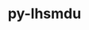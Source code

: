 ---
title: "py-lhsmdu"
layout: cache
categories: [package, develop]
meta: {"versions": ["1.1"], "compilers": ["gcc@=11.1.0", "gcc@=11.4.0", "gcc@=9.4.0", "oneapi@=2023.2.0", "oneapi@=2023.2.1"], "oss": ["ubuntu20.04"], "platforms": ["linux"], "targets": ["aarch64", "neoverse_v1", "ppc64le", "x86_64_v3"], "stacks": ["e4s", "e4s-arm", "e4s-neoverse_v1", "e4s-oneapi", "e4s-power", "root"], "num_specs": 85, "num_specs_by_stack": {"e4s-arm": 6, "root": 85, "e4s-neoverse_v1": 15, "e4s-power": 20, "e4s": 20, "e4s-oneapi": 24}}
spec_details: [{"hash": "mup62wxgiynta6fkjmndetdphiadnmld", "compiler": "gcc@=11.4.0", "versions": ["1.1"], "os": "ubuntu20.04", "platform": "linux", "target": "aarch64", "variants": ["build_system=python_pip"], "stacks": ["e4s-arm", "root"], "size": "-", "tarball": "https://binaries.spack.io/develop/build_cache/linux-ubuntu20.04-aarch64/gcc-11.4.0/py-lhsmdu-1.1/linux-ubuntu20.04-aarch64-gcc-11.4.0-py-lhsmdu-1.1-mup62wxgiynta6fkjmndetdphiadnmld.spack"}, {"hash": "hyb3gyjqzwkghmctrrlxlfbq7wroyg2w", "compiler": "gcc@=11.4.0", "versions": ["1.1"], "os": "ubuntu20.04", "platform": "linux", "target": "aarch64", "variants": ["build_system=python_pip"], "stacks": ["e4s-arm", "root"], "size": "-", "tarball": "https://binaries.spack.io/develop/build_cache/linux-ubuntu20.04-aarch64/gcc-11.4.0/py-lhsmdu-1.1/linux-ubuntu20.04-aarch64-gcc-11.4.0-py-lhsmdu-1.1-hyb3gyjqzwkghmctrrlxlfbq7wroyg2w.spack"}, {"hash": "6epu33skoowe7l4yoy5ie33yoazo3ge2", "compiler": "gcc@=11.4.0", "versions": ["1.1"], "os": "ubuntu20.04", "platform": "linux", "target": "aarch64", "variants": ["build_system=python_pip"], "stacks": ["e4s-arm", "root"], "size": "-", "tarball": "https://binaries.spack.io/develop/build_cache/linux-ubuntu20.04-aarch64/gcc-11.4.0/py-lhsmdu-1.1/linux-ubuntu20.04-aarch64-gcc-11.4.0-py-lhsmdu-1.1-6epu33skoowe7l4yoy5ie33yoazo3ge2.spack"}, {"hash": "zjhsav7jdhgagbmeof3emdvnumchhmxw", "compiler": "gcc@=11.4.0", "versions": ["1.1"], "os": "ubuntu20.04", "platform": "linux", "target": "aarch64", "variants": ["build_system=python_pip"], "stacks": ["e4s-arm", "root"], "size": "-", "tarball": "https://binaries.spack.io/develop/build_cache/linux-ubuntu20.04-aarch64/gcc-11.4.0/py-lhsmdu-1.1/linux-ubuntu20.04-aarch64-gcc-11.4.0-py-lhsmdu-1.1-zjhsav7jdhgagbmeof3emdvnumchhmxw.spack"}, {"hash": "rrftza7j324xijjp2aossnpm46ectsoq", "compiler": "gcc@=11.4.0", "versions": ["1.1"], "os": "ubuntu20.04", "platform": "linux", "target": "aarch64", "variants": ["build_system=python_pip"], "stacks": ["e4s-arm", "root"], "size": "-", "tarball": "https://binaries.spack.io/develop/build_cache/linux-ubuntu20.04-aarch64/gcc-11.4.0/py-lhsmdu-1.1/linux-ubuntu20.04-aarch64-gcc-11.4.0-py-lhsmdu-1.1-rrftza7j324xijjp2aossnpm46ectsoq.spack"}, {"hash": "z75gkuozz3xrglxblrozvznyrqbmeye3", "compiler": "gcc@=11.4.0", "versions": ["1.1"], "os": "ubuntu20.04", "platform": "linux", "target": "aarch64", "variants": ["build_system=python_pip"], "stacks": ["e4s-arm", "root"], "size": "-", "tarball": "https://binaries.spack.io/develop/build_cache/linux-ubuntu20.04-aarch64/gcc-11.4.0/py-lhsmdu-1.1/linux-ubuntu20.04-aarch64-gcc-11.4.0-py-lhsmdu-1.1-z75gkuozz3xrglxblrozvznyrqbmeye3.spack"}, {"hash": "nzg53qpe33rim2zwswr237u46zct5e5r", "compiler": "gcc@=11.4.0", "versions": ["1.1"], "os": "ubuntu20.04", "platform": "linux", "target": "neoverse_v1", "variants": ["build_system=python_pip"], "stacks": ["e4s-neoverse_v1", "root"], "size": "-", "tarball": "https://binaries.spack.io/develop/build_cache/linux-ubuntu20.04-neoverse_v1/gcc-11.4.0/py-lhsmdu-1.1/linux-ubuntu20.04-neoverse_v1-gcc-11.4.0-py-lhsmdu-1.1-nzg53qpe33rim2zwswr237u46zct5e5r.spack"}, {"hash": "ajkmrdxfwdwdg7qys5mvnrtvm675luor", "compiler": "gcc@=11.4.0", "versions": ["1.1"], "os": "ubuntu20.04", "platform": "linux", "target": "neoverse_v1", "variants": ["build_system=python_pip"], "stacks": ["e4s-neoverse_v1", "root"], "size": "-", "tarball": "https://binaries.spack.io/develop/build_cache/linux-ubuntu20.04-neoverse_v1/gcc-11.4.0/py-lhsmdu-1.1/linux-ubuntu20.04-neoverse_v1-gcc-11.4.0-py-lhsmdu-1.1-ajkmrdxfwdwdg7qys5mvnrtvm675luor.spack"}, {"hash": "nmiw3p2cgghwqlzzyaq5nfvwuq32dtsx", "compiler": "gcc@=11.4.0", "versions": ["1.1"], "os": "ubuntu20.04", "platform": "linux", "target": "neoverse_v1", "variants": ["build_system=python_pip"], "stacks": ["e4s-neoverse_v1", "root"], "size": "-", "tarball": "https://binaries.spack.io/develop/build_cache/linux-ubuntu20.04-neoverse_v1/gcc-11.4.0/py-lhsmdu-1.1/linux-ubuntu20.04-neoverse_v1-gcc-11.4.0-py-lhsmdu-1.1-nmiw3p2cgghwqlzzyaq5nfvwuq32dtsx.spack"}, {"hash": "ujxd2ynasbugi7r5glyxtx46p3ie3kzl", "compiler": "gcc@=11.4.0", "versions": ["1.1"], "os": "ubuntu20.04", "platform": "linux", "target": "neoverse_v1", "variants": ["build_system=python_pip"], "stacks": ["e4s-neoverse_v1", "root"], "size": "-", "tarball": "https://binaries.spack.io/develop/build_cache/linux-ubuntu20.04-neoverse_v1/gcc-11.4.0/py-lhsmdu-1.1/linux-ubuntu20.04-neoverse_v1-gcc-11.4.0-py-lhsmdu-1.1-ujxd2ynasbugi7r5glyxtx46p3ie3kzl.spack"}, {"hash": "5dz4flh2w3w5hhabds5b6y4ujzeio4v2", "compiler": "gcc@=11.4.0", "versions": ["1.1"], "os": "ubuntu20.04", "platform": "linux", "target": "neoverse_v1", "variants": ["build_system=python_pip"], "stacks": ["e4s-neoverse_v1", "root"], "size": "-", "tarball": "https://binaries.spack.io/develop/build_cache/linux-ubuntu20.04-neoverse_v1/gcc-11.4.0/py-lhsmdu-1.1/linux-ubuntu20.04-neoverse_v1-gcc-11.4.0-py-lhsmdu-1.1-5dz4flh2w3w5hhabds5b6y4ujzeio4v2.spack"}, {"hash": "cv55uradr4hddfxeor6gkqijegmssszi", "compiler": "gcc@=11.4.0", "versions": ["1.1"], "os": "ubuntu20.04", "platform": "linux", "target": "neoverse_v1", "variants": ["build_system=python_pip"], "stacks": ["e4s-neoverse_v1", "root"], "size": "-", "tarball": "https://binaries.spack.io/develop/build_cache/linux-ubuntu20.04-neoverse_v1/gcc-11.4.0/py-lhsmdu-1.1/linux-ubuntu20.04-neoverse_v1-gcc-11.4.0-py-lhsmdu-1.1-cv55uradr4hddfxeor6gkqijegmssszi.spack"}, {"hash": "q3gz7cgsp5yyysocn3tbn2fyecqbmp44", "compiler": "gcc@=11.4.0", "versions": ["1.1"], "os": "ubuntu20.04", "platform": "linux", "target": "neoverse_v1", "variants": ["build_system=python_pip"], "stacks": ["e4s-neoverse_v1", "root"], "size": "-", "tarball": "https://binaries.spack.io/develop/build_cache/linux-ubuntu20.04-neoverse_v1/gcc-11.4.0/py-lhsmdu-1.1/linux-ubuntu20.04-neoverse_v1-gcc-11.4.0-py-lhsmdu-1.1-q3gz7cgsp5yyysocn3tbn2fyecqbmp44.spack"}, {"hash": "ilikvvfmymfqmnekptjdil7a3giv6gzu", "compiler": "gcc@=11.4.0", "versions": ["1.1"], "os": "ubuntu20.04", "platform": "linux", "target": "neoverse_v1", "variants": ["build_system=python_pip"], "stacks": ["e4s-neoverse_v1", "root"], "size": "-", "tarball": "https://binaries.spack.io/develop/build_cache/linux-ubuntu20.04-neoverse_v1/gcc-11.4.0/py-lhsmdu-1.1/linux-ubuntu20.04-neoverse_v1-gcc-11.4.0-py-lhsmdu-1.1-ilikvvfmymfqmnekptjdil7a3giv6gzu.spack"}, {"hash": "n7caucrp6bdowce66qilie55zcohs2zz", "compiler": "gcc@=11.4.0", "versions": ["1.1"], "os": "ubuntu20.04", "platform": "linux", "target": "neoverse_v1", "variants": ["build_system=python_pip"], "stacks": ["e4s-neoverse_v1", "root"], "size": "-", "tarball": "https://binaries.spack.io/develop/build_cache/linux-ubuntu20.04-neoverse_v1/gcc-11.4.0/py-lhsmdu-1.1/linux-ubuntu20.04-neoverse_v1-gcc-11.4.0-py-lhsmdu-1.1-n7caucrp6bdowce66qilie55zcohs2zz.spack"}, {"hash": "623k7gypra3xscolle2duhdkphre3eom", "compiler": "gcc@=11.4.0", "versions": ["1.1"], "os": "ubuntu20.04", "platform": "linux", "target": "neoverse_v1", "variants": ["build_system=python_pip"], "stacks": ["e4s-neoverse_v1", "root"], "size": "-", "tarball": "https://binaries.spack.io/develop/build_cache/linux-ubuntu20.04-neoverse_v1/gcc-11.4.0/py-lhsmdu-1.1/linux-ubuntu20.04-neoverse_v1-gcc-11.4.0-py-lhsmdu-1.1-623k7gypra3xscolle2duhdkphre3eom.spack"}, {"hash": "gfamqrmy4irvdb2qvtclghujse3ncvq5", "compiler": "gcc@=11.4.0", "versions": ["1.1"], "os": "ubuntu20.04", "platform": "linux", "target": "neoverse_v1", "variants": ["build_system=python_pip"], "stacks": ["e4s-neoverse_v1", "root"], "size": "-", "tarball": "https://binaries.spack.io/develop/build_cache/linux-ubuntu20.04-neoverse_v1/gcc-11.4.0/py-lhsmdu-1.1/linux-ubuntu20.04-neoverse_v1-gcc-11.4.0-py-lhsmdu-1.1-gfamqrmy4irvdb2qvtclghujse3ncvq5.spack"}, {"hash": "ajc6qbeihsyve4gvuprhaxg3tvt3waoj", "compiler": "gcc@=11.4.0", "versions": ["1.1"], "os": "ubuntu20.04", "platform": "linux", "target": "neoverse_v1", "variants": ["build_system=python_pip"], "stacks": ["e4s-neoverse_v1", "root"], "size": "-", "tarball": "https://binaries.spack.io/develop/build_cache/linux-ubuntu20.04-neoverse_v1/gcc-11.4.0/py-lhsmdu-1.1/linux-ubuntu20.04-neoverse_v1-gcc-11.4.0-py-lhsmdu-1.1-ajc6qbeihsyve4gvuprhaxg3tvt3waoj.spack"}, {"hash": "xcm7uuqyovl2x3gl6qqzvr3mhsveiegt", "compiler": "gcc@=11.4.0", "versions": ["1.1"], "os": "ubuntu20.04", "platform": "linux", "target": "neoverse_v1", "variants": ["build_system=python_pip"], "stacks": ["e4s-neoverse_v1", "root"], "size": "-", "tarball": "https://binaries.spack.io/develop/build_cache/linux-ubuntu20.04-neoverse_v1/gcc-11.4.0/py-lhsmdu-1.1/linux-ubuntu20.04-neoverse_v1-gcc-11.4.0-py-lhsmdu-1.1-xcm7uuqyovl2x3gl6qqzvr3mhsveiegt.spack"}, {"hash": "o6s2tx3xq33hdlpvzdxwyoafmoe6uugs", "compiler": "gcc@=11.4.0", "versions": ["1.1"], "os": "ubuntu20.04", "platform": "linux", "target": "neoverse_v1", "variants": ["build_system=python_pip"], "stacks": ["e4s-neoverse_v1", "root"], "size": "-", "tarball": "https://binaries.spack.io/develop/build_cache/linux-ubuntu20.04-neoverse_v1/gcc-11.4.0/py-lhsmdu-1.1/linux-ubuntu20.04-neoverse_v1-gcc-11.4.0-py-lhsmdu-1.1-o6s2tx3xq33hdlpvzdxwyoafmoe6uugs.spack"}, {"hash": "ywi6qb7iy4yjaczmlnlewiabdn3tccbu", "compiler": "gcc@=11.4.0", "versions": ["1.1"], "os": "ubuntu20.04", "platform": "linux", "target": "neoverse_v1", "variants": ["build_system=python_pip"], "stacks": ["e4s-neoverse_v1", "root"], "size": "-", "tarball": "https://binaries.spack.io/develop/build_cache/linux-ubuntu20.04-neoverse_v1/gcc-11.4.0/py-lhsmdu-1.1/linux-ubuntu20.04-neoverse_v1-gcc-11.4.0-py-lhsmdu-1.1-ywi6qb7iy4yjaczmlnlewiabdn3tccbu.spack"}, {"hash": "itjalm4x7s277dfncewic3n4uq5vkrnn", "compiler": "gcc@=11.1.0", "versions": ["1.1"], "os": "ubuntu20.04", "platform": "linux", "target": "ppc64le", "variants": ["build_system=python_pip"], "stacks": ["e4s-power", "root"], "size": "-", "tarball": "https://binaries.spack.io/develop/build_cache/linux-ubuntu20.04-ppc64le/gcc-11.1.0/py-lhsmdu-1.1/linux-ubuntu20.04-ppc64le-gcc-11.1.0-py-lhsmdu-1.1-itjalm4x7s277dfncewic3n4uq5vkrnn.spack"}, {"hash": "23ggiiwolmkzpqb7qfij2k7crzkk7k73", "compiler": "gcc@=9.4.0", "versions": ["1.1"], "os": "ubuntu20.04", "platform": "linux", "target": "ppc64le", "variants": ["build_system=python_pip"], "stacks": ["e4s-power", "root"], "size": "-", "tarball": "https://binaries.spack.io/develop/build_cache/linux-ubuntu20.04-ppc64le/gcc-9.4.0/py-lhsmdu-1.1/linux-ubuntu20.04-ppc64le-gcc-9.4.0-py-lhsmdu-1.1-23ggiiwolmkzpqb7qfij2k7crzkk7k73.spack"}, {"hash": "cb4k6vhxik2354veav7nfjxcgcuk7pti", "compiler": "gcc@=9.4.0", "versions": ["1.1"], "os": "ubuntu20.04", "platform": "linux", "target": "ppc64le", "variants": ["build_system=python_pip"], "stacks": ["e4s-power", "root"], "size": "-", "tarball": "https://binaries.spack.io/develop/build_cache/linux-ubuntu20.04-ppc64le/gcc-9.4.0/py-lhsmdu-1.1/linux-ubuntu20.04-ppc64le-gcc-9.4.0-py-lhsmdu-1.1-cb4k6vhxik2354veav7nfjxcgcuk7pti.spack"}, {"hash": "tgpnvlhgxjhhlz4sey4s5mqfy2tblggk", "compiler": "gcc@=9.4.0", "versions": ["1.1"], "os": "ubuntu20.04", "platform": "linux", "target": "ppc64le", "variants": ["build_system=python_pip"], "stacks": ["e4s-power", "root"], "size": "-", "tarball": "https://binaries.spack.io/develop/build_cache/linux-ubuntu20.04-ppc64le/gcc-9.4.0/py-lhsmdu-1.1/linux-ubuntu20.04-ppc64le-gcc-9.4.0-py-lhsmdu-1.1-tgpnvlhgxjhhlz4sey4s5mqfy2tblggk.spack"}, {"hash": "azyts5smoj6iui4bmmpgcvgp2q2at47f", "compiler": "gcc@=9.4.0", "versions": ["1.1"], "os": "ubuntu20.04", "platform": "linux", "target": "ppc64le", "variants": ["build_system=python_pip"], "stacks": ["e4s-power", "root"], "size": "-", "tarball": "https://binaries.spack.io/develop/build_cache/linux-ubuntu20.04-ppc64le/gcc-9.4.0/py-lhsmdu-1.1/linux-ubuntu20.04-ppc64le-gcc-9.4.0-py-lhsmdu-1.1-azyts5smoj6iui4bmmpgcvgp2q2at47f.spack"}, {"hash": "mvdz5h55f44hpjfik2i3u3x2n6ykm6sa", "compiler": "gcc@=9.4.0", "versions": ["1.1"], "os": "ubuntu20.04", "platform": "linux", "target": "ppc64le", "variants": ["build_system=python_pip"], "stacks": ["e4s-power", "root"], "size": "-", "tarball": "https://binaries.spack.io/develop/build_cache/linux-ubuntu20.04-ppc64le/gcc-9.4.0/py-lhsmdu-1.1/linux-ubuntu20.04-ppc64le-gcc-9.4.0-py-lhsmdu-1.1-mvdz5h55f44hpjfik2i3u3x2n6ykm6sa.spack"}, {"hash": "euzponpzfv24fycy5ycksuwnufbj7gzv", "compiler": "gcc@=9.4.0", "versions": ["1.1"], "os": "ubuntu20.04", "platform": "linux", "target": "ppc64le", "variants": ["build_system=python_pip"], "stacks": ["e4s-power", "root"], "size": "-", "tarball": "https://binaries.spack.io/develop/build_cache/linux-ubuntu20.04-ppc64le/gcc-9.4.0/py-lhsmdu-1.1/linux-ubuntu20.04-ppc64le-gcc-9.4.0-py-lhsmdu-1.1-euzponpzfv24fycy5ycksuwnufbj7gzv.spack"}, {"hash": "xxc5ffz4imsyzueqhrcucyw37pl6hjyn", "compiler": "gcc@=9.4.0", "versions": ["1.1"], "os": "ubuntu20.04", "platform": "linux", "target": "ppc64le", "variants": ["build_system=python_pip"], "stacks": ["e4s-power", "root"], "size": "-", "tarball": "https://binaries.spack.io/develop/build_cache/linux-ubuntu20.04-ppc64le/gcc-9.4.0/py-lhsmdu-1.1/linux-ubuntu20.04-ppc64le-gcc-9.4.0-py-lhsmdu-1.1-xxc5ffz4imsyzueqhrcucyw37pl6hjyn.spack"}, {"hash": "wagq3uvj4ogbt4owo3xxuurydbndh5rc", "compiler": "gcc@=9.4.0", "versions": ["1.1"], "os": "ubuntu20.04", "platform": "linux", "target": "ppc64le", "variants": ["build_system=python_pip"], "stacks": ["e4s-power", "root"], "size": "-", "tarball": "https://binaries.spack.io/develop/build_cache/linux-ubuntu20.04-ppc64le/gcc-9.4.0/py-lhsmdu-1.1/linux-ubuntu20.04-ppc64le-gcc-9.4.0-py-lhsmdu-1.1-wagq3uvj4ogbt4owo3xxuurydbndh5rc.spack"}, {"hash": "ysj7nyburtnutkdfcfrpg27ryvll3wcs", "compiler": "gcc@=9.4.0", "versions": ["1.1"], "os": "ubuntu20.04", "platform": "linux", "target": "ppc64le", "variants": ["build_system=python_pip"], "stacks": ["e4s-power", "root"], "size": "-", "tarball": "https://binaries.spack.io/develop/build_cache/linux-ubuntu20.04-ppc64le/gcc-9.4.0/py-lhsmdu-1.1/linux-ubuntu20.04-ppc64le-gcc-9.4.0-py-lhsmdu-1.1-ysj7nyburtnutkdfcfrpg27ryvll3wcs.spack"}, {"hash": "zxlbdazg2wkqeh3sx2ijyrnmtfcxe7v6", "compiler": "gcc@=9.4.0", "versions": ["1.1"], "os": "ubuntu20.04", "platform": "linux", "target": "ppc64le", "variants": ["build_system=python_pip"], "stacks": ["e4s-power", "root"], "size": "-", "tarball": "https://binaries.spack.io/develop/build_cache/linux-ubuntu20.04-ppc64le/gcc-9.4.0/py-lhsmdu-1.1/linux-ubuntu20.04-ppc64le-gcc-9.4.0-py-lhsmdu-1.1-zxlbdazg2wkqeh3sx2ijyrnmtfcxe7v6.spack"}, {"hash": "qvcbsktzsqjbiyph5w4ytsrohkaimm7a", "compiler": "gcc@=9.4.0", "versions": ["1.1"], "os": "ubuntu20.04", "platform": "linux", "target": "ppc64le", "variants": ["build_system=python_pip"], "stacks": ["e4s-power", "root"], "size": "-", "tarball": "https://binaries.spack.io/develop/build_cache/linux-ubuntu20.04-ppc64le/gcc-9.4.0/py-lhsmdu-1.1/linux-ubuntu20.04-ppc64le-gcc-9.4.0-py-lhsmdu-1.1-qvcbsktzsqjbiyph5w4ytsrohkaimm7a.spack"}, {"hash": "mckr5rudzrbocndgoakk46jnjy2ruikw", "compiler": "gcc@=9.4.0", "versions": ["1.1"], "os": "ubuntu20.04", "platform": "linux", "target": "ppc64le", "variants": ["build_system=python_pip"], "stacks": ["e4s-power", "root"], "size": "-", "tarball": "https://binaries.spack.io/develop/build_cache/linux-ubuntu20.04-ppc64le/gcc-9.4.0/py-lhsmdu-1.1/linux-ubuntu20.04-ppc64le-gcc-9.4.0-py-lhsmdu-1.1-mckr5rudzrbocndgoakk46jnjy2ruikw.spack"}, {"hash": "7dk6fmvm6x3ygtawqmf6a2rxgfgcez7o", "compiler": "gcc@=9.4.0", "versions": ["1.1"], "os": "ubuntu20.04", "platform": "linux", "target": "ppc64le", "variants": ["build_system=python_pip"], "stacks": ["e4s-power", "root"], "size": "-", "tarball": "https://binaries.spack.io/develop/build_cache/linux-ubuntu20.04-ppc64le/gcc-9.4.0/py-lhsmdu-1.1/linux-ubuntu20.04-ppc64le-gcc-9.4.0-py-lhsmdu-1.1-7dk6fmvm6x3ygtawqmf6a2rxgfgcez7o.spack"}, {"hash": "yx2aquwomluqe2r7ix45urecdjpwcsf4", "compiler": "gcc@=9.4.0", "versions": ["1.1"], "os": "ubuntu20.04", "platform": "linux", "target": "ppc64le", "variants": ["build_system=python_pip"], "stacks": ["e4s-power", "root"], "size": "-", "tarball": "https://binaries.spack.io/develop/build_cache/linux-ubuntu20.04-ppc64le/gcc-9.4.0/py-lhsmdu-1.1/linux-ubuntu20.04-ppc64le-gcc-9.4.0-py-lhsmdu-1.1-yx2aquwomluqe2r7ix45urecdjpwcsf4.spack"}, {"hash": "mckersblzn44mybic2zq6l2bj4cpdds7", "compiler": "gcc@=9.4.0", "versions": ["1.1"], "os": "ubuntu20.04", "platform": "linux", "target": "ppc64le", "variants": ["build_system=python_pip"], "stacks": ["e4s-power", "root"], "size": "-", "tarball": "https://binaries.spack.io/develop/build_cache/linux-ubuntu20.04-ppc64le/gcc-9.4.0/py-lhsmdu-1.1/linux-ubuntu20.04-ppc64le-gcc-9.4.0-py-lhsmdu-1.1-mckersblzn44mybic2zq6l2bj4cpdds7.spack"}, {"hash": "usva7dwzepc3ai6zzm5ix6za27zdukgu", "compiler": "gcc@=9.4.0", "versions": ["1.1"], "os": "ubuntu20.04", "platform": "linux", "target": "ppc64le", "variants": ["build_system=python_pip"], "stacks": ["e4s-power", "root"], "size": "-", "tarball": "https://binaries.spack.io/develop/build_cache/linux-ubuntu20.04-ppc64le/gcc-9.4.0/py-lhsmdu-1.1/linux-ubuntu20.04-ppc64le-gcc-9.4.0-py-lhsmdu-1.1-usva7dwzepc3ai6zzm5ix6za27zdukgu.spack"}, {"hash": "m4kxh3pcg5gon25u3yozdyh4wrezyjjf", "compiler": "gcc@=9.4.0", "versions": ["1.1"], "os": "ubuntu20.04", "platform": "linux", "target": "ppc64le", "variants": ["build_system=python_pip"], "stacks": ["e4s-power", "root"], "size": "-", "tarball": "https://binaries.spack.io/develop/build_cache/linux-ubuntu20.04-ppc64le/gcc-9.4.0/py-lhsmdu-1.1/linux-ubuntu20.04-ppc64le-gcc-9.4.0-py-lhsmdu-1.1-m4kxh3pcg5gon25u3yozdyh4wrezyjjf.spack"}, {"hash": "o3fb2iaou5kxjz3jd3y2wfjhwjb2ulum", "compiler": "gcc@=9.4.0", "versions": ["1.1"], "os": "ubuntu20.04", "platform": "linux", "target": "ppc64le", "variants": ["build_system=python_pip"], "stacks": ["e4s-power", "root"], "size": "-", "tarball": "https://binaries.spack.io/develop/build_cache/linux-ubuntu20.04-ppc64le/gcc-9.4.0/py-lhsmdu-1.1/linux-ubuntu20.04-ppc64le-gcc-9.4.0-py-lhsmdu-1.1-o3fb2iaou5kxjz3jd3y2wfjhwjb2ulum.spack"}, {"hash": "p5p6ib5z7zuvdl5vsnreaq5mhpishqot", "compiler": "gcc@=9.4.0", "versions": ["1.1"], "os": "ubuntu20.04", "platform": "linux", "target": "ppc64le", "variants": ["build_system=python_pip"], "stacks": ["e4s-power", "root"], "size": "-", "tarball": "https://binaries.spack.io/develop/build_cache/linux-ubuntu20.04-ppc64le/gcc-9.4.0/py-lhsmdu-1.1/linux-ubuntu20.04-ppc64le-gcc-9.4.0-py-lhsmdu-1.1-p5p6ib5z7zuvdl5vsnreaq5mhpishqot.spack"}, {"hash": "yvdsaialwaezxw6yigd5edrwhoyloddl", "compiler": "gcc@=11.1.0", "versions": ["1.1"], "os": "ubuntu20.04", "platform": "linux", "target": "x86_64_v3", "variants": ["build_system=python_pip"], "stacks": ["e4s", "root"], "size": "-", "tarball": "https://binaries.spack.io/develop/build_cache/linux-ubuntu20.04-x86_64_v3/gcc-11.1.0/py-lhsmdu-1.1/linux-ubuntu20.04-x86_64_v3-gcc-11.1.0-py-lhsmdu-1.1-yvdsaialwaezxw6yigd5edrwhoyloddl.spack"}, {"hash": "hpg4c6bompvb33ckvw44xzlm5jv3afce", "compiler": "gcc@=11.4.0", "versions": ["1.1"], "os": "ubuntu20.04", "platform": "linux", "target": "x86_64_v3", "variants": ["build_system=python_pip"], "stacks": ["e4s", "root"], "size": "-", "tarball": "https://binaries.spack.io/develop/build_cache/linux-ubuntu20.04-x86_64_v3/gcc-11.4.0/py-lhsmdu-1.1/linux-ubuntu20.04-x86_64_v3-gcc-11.4.0-py-lhsmdu-1.1-hpg4c6bompvb33ckvw44xzlm5jv3afce.spack"}, {"hash": "qyaossrkwomass4vkujlcvbru65uyeik", "compiler": "gcc@=11.4.0", "versions": ["1.1"], "os": "ubuntu20.04", "platform": "linux", "target": "x86_64_v3", "variants": ["build_system=python_pip"], "stacks": ["e4s", "root"], "size": "-", "tarball": "https://binaries.spack.io/develop/build_cache/linux-ubuntu20.04-x86_64_v3/gcc-11.4.0/py-lhsmdu-1.1/linux-ubuntu20.04-x86_64_v3-gcc-11.4.0-py-lhsmdu-1.1-qyaossrkwomass4vkujlcvbru65uyeik.spack"}, {"hash": "zn6vnv5l7y4rbllemyd4wesllk64eb34", "compiler": "gcc@=11.4.0", "versions": ["1.1"], "os": "ubuntu20.04", "platform": "linux", "target": "x86_64_v3", "variants": ["build_system=python_pip"], "stacks": ["e4s", "root"], "size": "-", "tarball": "https://binaries.spack.io/develop/build_cache/linux-ubuntu20.04-x86_64_v3/gcc-11.4.0/py-lhsmdu-1.1/linux-ubuntu20.04-x86_64_v3-gcc-11.4.0-py-lhsmdu-1.1-zn6vnv5l7y4rbllemyd4wesllk64eb34.spack"}, {"hash": "ekdvv2pj555qmjhpswlkryjjzk4un2rb", "compiler": "gcc@=11.4.0", "versions": ["1.1"], "os": "ubuntu20.04", "platform": "linux", "target": "x86_64_v3", "variants": ["build_system=python_pip"], "stacks": ["e4s", "root"], "size": "-", "tarball": "https://binaries.spack.io/develop/build_cache/linux-ubuntu20.04-x86_64_v3/gcc-11.4.0/py-lhsmdu-1.1/linux-ubuntu20.04-x86_64_v3-gcc-11.4.0-py-lhsmdu-1.1-ekdvv2pj555qmjhpswlkryjjzk4un2rb.spack"}, {"hash": "jbsqpishsfvzddqxkkdy3aq3j3lcdqcc", "compiler": "gcc@=11.4.0", "versions": ["1.1"], "os": "ubuntu20.04", "platform": "linux", "target": "x86_64_v3", "variants": ["build_system=python_pip"], "stacks": ["e4s", "root"], "size": "-", "tarball": "https://binaries.spack.io/develop/build_cache/linux-ubuntu20.04-x86_64_v3/gcc-11.4.0/py-lhsmdu-1.1/linux-ubuntu20.04-x86_64_v3-gcc-11.4.0-py-lhsmdu-1.1-jbsqpishsfvzddqxkkdy3aq3j3lcdqcc.spack"}, {"hash": "i5dna2x2v4bznwaclrnbmx7hiyif2t6h", "compiler": "gcc@=11.4.0", "versions": ["1.1"], "os": "ubuntu20.04", "platform": "linux", "target": "x86_64_v3", "variants": ["build_system=python_pip"], "stacks": ["e4s", "root"], "size": "-", "tarball": "https://binaries.spack.io/develop/build_cache/linux-ubuntu20.04-x86_64_v3/gcc-11.4.0/py-lhsmdu-1.1/linux-ubuntu20.04-x86_64_v3-gcc-11.4.0-py-lhsmdu-1.1-i5dna2x2v4bznwaclrnbmx7hiyif2t6h.spack"}, {"hash": "incdfz6cek7k4bshk2jg5tvdom6uyjgt", "compiler": "gcc@=11.4.0", "versions": ["1.1"], "os": "ubuntu20.04", "platform": "linux", "target": "x86_64_v3", "variants": ["build_system=python_pip"], "stacks": ["e4s", "root"], "size": "-", "tarball": "https://binaries.spack.io/develop/build_cache/linux-ubuntu20.04-x86_64_v3/gcc-11.4.0/py-lhsmdu-1.1/linux-ubuntu20.04-x86_64_v3-gcc-11.4.0-py-lhsmdu-1.1-incdfz6cek7k4bshk2jg5tvdom6uyjgt.spack"}, {"hash": "l2byr47swtzydthgnhhmkyels3djy7zu", "compiler": "gcc@=11.4.0", "versions": ["1.1"], "os": "ubuntu20.04", "platform": "linux", "target": "x86_64_v3", "variants": ["build_system=python_pip"], "stacks": ["e4s", "root"], "size": "-", "tarball": "https://binaries.spack.io/develop/build_cache/linux-ubuntu20.04-x86_64_v3/gcc-11.4.0/py-lhsmdu-1.1/linux-ubuntu20.04-x86_64_v3-gcc-11.4.0-py-lhsmdu-1.1-l2byr47swtzydthgnhhmkyels3djy7zu.spack"}, {"hash": "23xppxgjbufwoyablkn6pul3sigt4i6v", "compiler": "gcc@=11.4.0", "versions": ["1.1"], "os": "ubuntu20.04", "platform": "linux", "target": "x86_64_v3", "variants": ["build_system=python_pip"], "stacks": ["e4s", "root"], "size": "-", "tarball": "https://binaries.spack.io/develop/build_cache/linux-ubuntu20.04-x86_64_v3/gcc-11.4.0/py-lhsmdu-1.1/linux-ubuntu20.04-x86_64_v3-gcc-11.4.0-py-lhsmdu-1.1-23xppxgjbufwoyablkn6pul3sigt4i6v.spack"}, {"hash": "qepc7nf5vihyvqieh3til7kztpgo2dyg", "compiler": "gcc@=11.4.0", "versions": ["1.1"], "os": "ubuntu20.04", "platform": "linux", "target": "x86_64_v3", "variants": ["build_system=python_pip"], "stacks": ["e4s", "root"], "size": "-", "tarball": "https://binaries.spack.io/develop/build_cache/linux-ubuntu20.04-x86_64_v3/gcc-11.4.0/py-lhsmdu-1.1/linux-ubuntu20.04-x86_64_v3-gcc-11.4.0-py-lhsmdu-1.1-qepc7nf5vihyvqieh3til7kztpgo2dyg.spack"}, {"hash": "puupyq3wbppzg5kjf42qdtxavmlh7dpv", "compiler": "gcc@=11.4.0", "versions": ["1.1"], "os": "ubuntu20.04", "platform": "linux", "target": "x86_64_v3", "variants": ["build_system=python_pip"], "stacks": ["e4s", "root"], "size": "-", "tarball": "https://binaries.spack.io/develop/build_cache/linux-ubuntu20.04-x86_64_v3/gcc-11.4.0/py-lhsmdu-1.1/linux-ubuntu20.04-x86_64_v3-gcc-11.4.0-py-lhsmdu-1.1-puupyq3wbppzg5kjf42qdtxavmlh7dpv.spack"}, {"hash": "pxzlhlhyg5kp5g2uwkac5xepps7n6vvi", "compiler": "gcc@=11.4.0", "versions": ["1.1"], "os": "ubuntu20.04", "platform": "linux", "target": "x86_64_v3", "variants": ["build_system=python_pip"], "stacks": ["e4s", "root"], "size": "-", "tarball": "https://binaries.spack.io/develop/build_cache/linux-ubuntu20.04-x86_64_v3/gcc-11.4.0/py-lhsmdu-1.1/linux-ubuntu20.04-x86_64_v3-gcc-11.4.0-py-lhsmdu-1.1-pxzlhlhyg5kp5g2uwkac5xepps7n6vvi.spack"}, {"hash": "gji7fniifhx5oomg7riu54ces6vpfxxw", "compiler": "gcc@=11.4.0", "versions": ["1.1"], "os": "ubuntu20.04", "platform": "linux", "target": "x86_64_v3", "variants": ["build_system=python_pip"], "stacks": ["e4s", "root"], "size": "-", "tarball": "https://binaries.spack.io/develop/build_cache/linux-ubuntu20.04-x86_64_v3/gcc-11.4.0/py-lhsmdu-1.1/linux-ubuntu20.04-x86_64_v3-gcc-11.4.0-py-lhsmdu-1.1-gji7fniifhx5oomg7riu54ces6vpfxxw.spack"}, {"hash": "6vrad3e6cgchabjnjvdcn5r6jqx7pyfu", "compiler": "gcc@=11.4.0", "versions": ["1.1"], "os": "ubuntu20.04", "platform": "linux", "target": "x86_64_v3", "variants": ["build_system=python_pip"], "stacks": ["e4s", "root"], "size": "-", "tarball": "https://binaries.spack.io/develop/build_cache/linux-ubuntu20.04-x86_64_v3/gcc-11.4.0/py-lhsmdu-1.1/linux-ubuntu20.04-x86_64_v3-gcc-11.4.0-py-lhsmdu-1.1-6vrad3e6cgchabjnjvdcn5r6jqx7pyfu.spack"}, {"hash": "gjpoqmbh5swx3dyyhmc6rvp4a5zz45x6", "compiler": "gcc@=11.4.0", "versions": ["1.1"], "os": "ubuntu20.04", "platform": "linux", "target": "x86_64_v3", "variants": ["build_system=python_pip"], "stacks": ["e4s", "root"], "size": "-", "tarball": "https://binaries.spack.io/develop/build_cache/linux-ubuntu20.04-x86_64_v3/gcc-11.4.0/py-lhsmdu-1.1/linux-ubuntu20.04-x86_64_v3-gcc-11.4.0-py-lhsmdu-1.1-gjpoqmbh5swx3dyyhmc6rvp4a5zz45x6.spack"}, {"hash": "se46wl5rpxlrspnddzixilumn4uhu6qn", "compiler": "gcc@=11.4.0", "versions": ["1.1"], "os": "ubuntu20.04", "platform": "linux", "target": "x86_64_v3", "variants": ["build_system=python_pip"], "stacks": ["e4s", "root"], "size": "-", "tarball": "https://binaries.spack.io/develop/build_cache/linux-ubuntu20.04-x86_64_v3/gcc-11.4.0/py-lhsmdu-1.1/linux-ubuntu20.04-x86_64_v3-gcc-11.4.0-py-lhsmdu-1.1-se46wl5rpxlrspnddzixilumn4uhu6qn.spack"}, {"hash": "eq3v3badkhh7aqv7vpioqbik6dxcgpjw", "compiler": "gcc@=11.4.0", "versions": ["1.1"], "os": "ubuntu20.04", "platform": "linux", "target": "x86_64_v3", "variants": ["build_system=python_pip"], "stacks": ["e4s", "root"], "size": "-", "tarball": "https://binaries.spack.io/develop/build_cache/linux-ubuntu20.04-x86_64_v3/gcc-11.4.0/py-lhsmdu-1.1/linux-ubuntu20.04-x86_64_v3-gcc-11.4.0-py-lhsmdu-1.1-eq3v3badkhh7aqv7vpioqbik6dxcgpjw.spack"}, {"hash": "rnckj5ehw3fypr3fmvzx7rf4bu4d56kc", "compiler": "gcc@=11.4.0", "versions": ["1.1"], "os": "ubuntu20.04", "platform": "linux", "target": "x86_64_v3", "variants": ["build_system=python_pip"], "stacks": ["e4s", "root"], "size": "-", "tarball": "https://binaries.spack.io/develop/build_cache/linux-ubuntu20.04-x86_64_v3/gcc-11.4.0/py-lhsmdu-1.1/linux-ubuntu20.04-x86_64_v3-gcc-11.4.0-py-lhsmdu-1.1-rnckj5ehw3fypr3fmvzx7rf4bu4d56kc.spack"}, {"hash": "v6jdgqh2qxqfovgkoocdjwjm7szzw5dp", "compiler": "gcc@=11.4.0", "versions": ["1.1"], "os": "ubuntu20.04", "platform": "linux", "target": "x86_64_v3", "variants": ["build_system=python_pip"], "stacks": ["e4s", "root"], "size": "-", "tarball": "https://binaries.spack.io/develop/build_cache/linux-ubuntu20.04-x86_64_v3/gcc-11.4.0/py-lhsmdu-1.1/linux-ubuntu20.04-x86_64_v3-gcc-11.4.0-py-lhsmdu-1.1-v6jdgqh2qxqfovgkoocdjwjm7szzw5dp.spack"}, {"hash": "byg52dfwkubkipbkufhc5uy57eoh6ha7", "compiler": "oneapi@=2023.2.0", "versions": ["1.1"], "os": "ubuntu20.04", "platform": "linux", "target": "x86_64_v3", "variants": ["build_system=python_pip"], "stacks": ["e4s-oneapi", "root"], "size": "-", "tarball": "https://binaries.spack.io/develop/build_cache/linux-ubuntu20.04-x86_64_v3/oneapi-2023.2.0/py-lhsmdu-1.1/linux-ubuntu20.04-x86_64_v3-oneapi-2023.2.0-py-lhsmdu-1.1-byg52dfwkubkipbkufhc5uy57eoh6ha7.spack"}, {"hash": "2akstydvqoegzxiso5lmqf25hb3ovdhg", "compiler": "oneapi@=2023.2.0", "versions": ["1.1"], "os": "ubuntu20.04", "platform": "linux", "target": "x86_64_v3", "variants": ["build_system=python_pip"], "stacks": ["e4s-oneapi", "root"], "size": "-", "tarball": "https://binaries.spack.io/develop/build_cache/linux-ubuntu20.04-x86_64_v3/oneapi-2023.2.0/py-lhsmdu-1.1/linux-ubuntu20.04-x86_64_v3-oneapi-2023.2.0-py-lhsmdu-1.1-2akstydvqoegzxiso5lmqf25hb3ovdhg.spack"}, {"hash": "7nvc7t4sernowpsmnl5wrw2c4yi66jfx", "compiler": "oneapi@=2023.2.0", "versions": ["1.1"], "os": "ubuntu20.04", "platform": "linux", "target": "x86_64_v3", "variants": ["build_system=python_pip"], "stacks": ["e4s-oneapi", "root"], "size": "-", "tarball": "https://binaries.spack.io/develop/build_cache/linux-ubuntu20.04-x86_64_v3/oneapi-2023.2.0/py-lhsmdu-1.1/linux-ubuntu20.04-x86_64_v3-oneapi-2023.2.0-py-lhsmdu-1.1-7nvc7t4sernowpsmnl5wrw2c4yi66jfx.spack"}, {"hash": "dqftzjxnktolyn2iiifx6gxprsljlrq6", "compiler": "oneapi@=2023.2.0", "versions": ["1.1"], "os": "ubuntu20.04", "platform": "linux", "target": "x86_64_v3", "variants": ["build_system=python_pip"], "stacks": ["e4s-oneapi", "root"], "size": "-", "tarball": "https://binaries.spack.io/develop/build_cache/linux-ubuntu20.04-x86_64_v3/oneapi-2023.2.0/py-lhsmdu-1.1/linux-ubuntu20.04-x86_64_v3-oneapi-2023.2.0-py-lhsmdu-1.1-dqftzjxnktolyn2iiifx6gxprsljlrq6.spack"}, {"hash": "v4vmlrq66ltha5tcuiidrh4hpxfmyc33", "compiler": "oneapi@=2023.2.0", "versions": ["1.1"], "os": "ubuntu20.04", "platform": "linux", "target": "x86_64_v3", "variants": ["build_system=python_pip"], "stacks": ["e4s-oneapi", "root"], "size": "-", "tarball": "https://binaries.spack.io/develop/build_cache/linux-ubuntu20.04-x86_64_v3/oneapi-2023.2.0/py-lhsmdu-1.1/linux-ubuntu20.04-x86_64_v3-oneapi-2023.2.0-py-lhsmdu-1.1-v4vmlrq66ltha5tcuiidrh4hpxfmyc33.spack"}, {"hash": "mfgai2swndxjinb65arfdvzuuscjlb4n", "compiler": "oneapi@=2023.2.0", "versions": ["1.1"], "os": "ubuntu20.04", "platform": "linux", "target": "x86_64_v3", "variants": ["build_system=python_pip"], "stacks": ["e4s-oneapi", "root"], "size": "-", "tarball": "https://binaries.spack.io/develop/build_cache/linux-ubuntu20.04-x86_64_v3/oneapi-2023.2.0/py-lhsmdu-1.1/linux-ubuntu20.04-x86_64_v3-oneapi-2023.2.0-py-lhsmdu-1.1-mfgai2swndxjinb65arfdvzuuscjlb4n.spack"}, {"hash": "76gxex2cznse7zuzwk5e76dafssqt35p", "compiler": "oneapi@=2023.2.0", "versions": ["1.1"], "os": "ubuntu20.04", "platform": "linux", "target": "x86_64_v3", "variants": ["build_system=python_pip"], "stacks": ["e4s-oneapi", "root"], "size": "-", "tarball": "https://binaries.spack.io/develop/build_cache/linux-ubuntu20.04-x86_64_v3/oneapi-2023.2.0/py-lhsmdu-1.1/linux-ubuntu20.04-x86_64_v3-oneapi-2023.2.0-py-lhsmdu-1.1-76gxex2cznse7zuzwk5e76dafssqt35p.spack"}, {"hash": "wzvg47azwytw253pmzhle72ho7v4o74x", "compiler": "oneapi@=2023.2.0", "versions": ["1.1"], "os": "ubuntu20.04", "platform": "linux", "target": "x86_64_v3", "variants": ["build_system=python_pip"], "stacks": ["e4s-oneapi", "root"], "size": "-", "tarball": "https://binaries.spack.io/develop/build_cache/linux-ubuntu20.04-x86_64_v3/oneapi-2023.2.0/py-lhsmdu-1.1/linux-ubuntu20.04-x86_64_v3-oneapi-2023.2.0-py-lhsmdu-1.1-wzvg47azwytw253pmzhle72ho7v4o74x.spack"}, {"hash": "whgexbdnf7fxyjkbbmj4rggn6ufipxy5", "compiler": "oneapi@=2023.2.1", "versions": ["1.1"], "os": "ubuntu20.04", "platform": "linux", "target": "x86_64_v3", "variants": ["build_system=python_pip"], "stacks": ["e4s-oneapi", "root"], "size": "-", "tarball": "https://binaries.spack.io/develop/build_cache/linux-ubuntu20.04-x86_64_v3/oneapi-2023.2.1/py-lhsmdu-1.1/linux-ubuntu20.04-x86_64_v3-oneapi-2023.2.1-py-lhsmdu-1.1-whgexbdnf7fxyjkbbmj4rggn6ufipxy5.spack"}, {"hash": "4o5jxzzhvn6pcloqzc6e6qufbp3jdpzc", "compiler": "oneapi@=2023.2.1", "versions": ["1.1"], "os": "ubuntu20.04", "platform": "linux", "target": "x86_64_v3", "variants": ["build_system=python_pip"], "stacks": ["e4s-oneapi", "root"], "size": "-", "tarball": "https://binaries.spack.io/develop/build_cache/linux-ubuntu20.04-x86_64_v3/oneapi-2023.2.1/py-lhsmdu-1.1/linux-ubuntu20.04-x86_64_v3-oneapi-2023.2.1-py-lhsmdu-1.1-4o5jxzzhvn6pcloqzc6e6qufbp3jdpzc.spack"}, {"hash": "kxcaetsq43rhpjgrvm6qwn7isgr52ayt", "compiler": "oneapi@=2023.2.1", "versions": ["1.1"], "os": "ubuntu20.04", "platform": "linux", "target": "x86_64_v3", "variants": ["build_system=python_pip"], "stacks": ["e4s-oneapi", "root"], "size": "-", "tarball": "https://binaries.spack.io/develop/build_cache/linux-ubuntu20.04-x86_64_v3/oneapi-2023.2.1/py-lhsmdu-1.1/linux-ubuntu20.04-x86_64_v3-oneapi-2023.2.1-py-lhsmdu-1.1-kxcaetsq43rhpjgrvm6qwn7isgr52ayt.spack"}, {"hash": "a46hzbsrz7ps3wxa7p77lg43otsmeilt", "compiler": "oneapi@=2023.2.1", "versions": ["1.1"], "os": "ubuntu20.04", "platform": "linux", "target": "x86_64_v3", "variants": ["build_system=python_pip"], "stacks": ["e4s-oneapi", "root"], "size": "-", "tarball": "https://binaries.spack.io/develop/build_cache/linux-ubuntu20.04-x86_64_v3/oneapi-2023.2.1/py-lhsmdu-1.1/linux-ubuntu20.04-x86_64_v3-oneapi-2023.2.1-py-lhsmdu-1.1-a46hzbsrz7ps3wxa7p77lg43otsmeilt.spack"}, {"hash": "ztwhe7h6deuvytdfv3wyn674popodf7p", "compiler": "oneapi@=2023.2.1", "versions": ["1.1"], "os": "ubuntu20.04", "platform": "linux", "target": "x86_64_v3", "variants": ["build_system=python_pip"], "stacks": ["e4s-oneapi", "root"], "size": "-", "tarball": "https://binaries.spack.io/develop/build_cache/linux-ubuntu20.04-x86_64_v3/oneapi-2023.2.1/py-lhsmdu-1.1/linux-ubuntu20.04-x86_64_v3-oneapi-2023.2.1-py-lhsmdu-1.1-ztwhe7h6deuvytdfv3wyn674popodf7p.spack"}, {"hash": "ehlwu5rcsukjowwhugsr6p3suo7f2nsi", "compiler": "oneapi@=2023.2.1", "versions": ["1.1"], "os": "ubuntu20.04", "platform": "linux", "target": "x86_64_v3", "variants": ["build_system=python_pip"], "stacks": ["e4s-oneapi", "root"], "size": "-", "tarball": "https://binaries.spack.io/develop/build_cache/linux-ubuntu20.04-x86_64_v3/oneapi-2023.2.1/py-lhsmdu-1.1/linux-ubuntu20.04-x86_64_v3-oneapi-2023.2.1-py-lhsmdu-1.1-ehlwu5rcsukjowwhugsr6p3suo7f2nsi.spack"}, {"hash": "k3z5355dt6opdzpk43pphis2t74eaful", "compiler": "oneapi@=2023.2.1", "versions": ["1.1"], "os": "ubuntu20.04", "platform": "linux", "target": "x86_64_v3", "variants": ["build_system=python_pip"], "stacks": ["e4s-oneapi", "root"], "size": "-", "tarball": "https://binaries.spack.io/develop/build_cache/linux-ubuntu20.04-x86_64_v3/oneapi-2023.2.1/py-lhsmdu-1.1/linux-ubuntu20.04-x86_64_v3-oneapi-2023.2.1-py-lhsmdu-1.1-k3z5355dt6opdzpk43pphis2t74eaful.spack"}, {"hash": "z365hwvja5shabf7jb4isolpqfnj3pkg", "compiler": "oneapi@=2023.2.1", "versions": ["1.1"], "os": "ubuntu20.04", "platform": "linux", "target": "x86_64_v3", "variants": ["build_system=python_pip"], "stacks": ["e4s-oneapi", "root"], "size": "-", "tarball": "https://binaries.spack.io/develop/build_cache/linux-ubuntu20.04-x86_64_v3/oneapi-2023.2.1/py-lhsmdu-1.1/linux-ubuntu20.04-x86_64_v3-oneapi-2023.2.1-py-lhsmdu-1.1-z365hwvja5shabf7jb4isolpqfnj3pkg.spack"}, {"hash": "qpkavmvig6faahqny7ru4oumlwnhoxiw", "compiler": "oneapi@=2023.2.1", "versions": ["1.1"], "os": "ubuntu20.04", "platform": "linux", "target": "x86_64_v3", "variants": ["build_system=python_pip"], "stacks": ["e4s-oneapi", "root"], "size": "-", "tarball": "https://binaries.spack.io/develop/build_cache/linux-ubuntu20.04-x86_64_v3/oneapi-2023.2.1/py-lhsmdu-1.1/linux-ubuntu20.04-x86_64_v3-oneapi-2023.2.1-py-lhsmdu-1.1-qpkavmvig6faahqny7ru4oumlwnhoxiw.spack"}, {"hash": "wh6r4or3rr2gr2vr4fzjfynkp2sxio2x", "compiler": "oneapi@=2023.2.1", "versions": ["1.1"], "os": "ubuntu20.04", "platform": "linux", "target": "x86_64_v3", "variants": ["build_system=python_pip"], "stacks": ["e4s-oneapi", "root"], "size": "-", "tarball": "https://binaries.spack.io/develop/build_cache/linux-ubuntu20.04-x86_64_v3/oneapi-2023.2.1/py-lhsmdu-1.1/linux-ubuntu20.04-x86_64_v3-oneapi-2023.2.1-py-lhsmdu-1.1-wh6r4or3rr2gr2vr4fzjfynkp2sxio2x.spack"}, {"hash": "udkqldgworuipbtdena6j7sp4ce6uij4", "compiler": "oneapi@=2023.2.1", "versions": ["1.1"], "os": "ubuntu20.04", "platform": "linux", "target": "x86_64_v3", "variants": ["build_system=python_pip"], "stacks": ["e4s-oneapi", "root"], "size": "-", "tarball": "https://binaries.spack.io/develop/build_cache/linux-ubuntu20.04-x86_64_v3/oneapi-2023.2.1/py-lhsmdu-1.1/linux-ubuntu20.04-x86_64_v3-oneapi-2023.2.1-py-lhsmdu-1.1-udkqldgworuipbtdena6j7sp4ce6uij4.spack"}, {"hash": "kv7cfzdcc7lalpk4hvl6nfqdtyahf55b", "compiler": "oneapi@=2023.2.1", "versions": ["1.1"], "os": "ubuntu20.04", "platform": "linux", "target": "x86_64_v3", "variants": ["build_system=python_pip"], "stacks": ["e4s-oneapi", "root"], "size": "-", "tarball": "https://binaries.spack.io/develop/build_cache/linux-ubuntu20.04-x86_64_v3/oneapi-2023.2.1/py-lhsmdu-1.1/linux-ubuntu20.04-x86_64_v3-oneapi-2023.2.1-py-lhsmdu-1.1-kv7cfzdcc7lalpk4hvl6nfqdtyahf55b.spack"}, {"hash": "gqnfvxtoblpvf3iieouv5bkwx4t5f245", "compiler": "oneapi@=2023.2.1", "versions": ["1.1"], "os": "ubuntu20.04", "platform": "linux", "target": "x86_64_v3", "variants": ["build_system=python_pip"], "stacks": ["e4s-oneapi", "root"], "size": "-", "tarball": "https://binaries.spack.io/develop/build_cache/linux-ubuntu20.04-x86_64_v3/oneapi-2023.2.1/py-lhsmdu-1.1/linux-ubuntu20.04-x86_64_v3-oneapi-2023.2.1-py-lhsmdu-1.1-gqnfvxtoblpvf3iieouv5bkwx4t5f245.spack"}, {"hash": "qhxtlm4z5x3vvfsxwhrlpsfd5mnzt7l3", "compiler": "oneapi@=2023.2.1", "versions": ["1.1"], "os": "ubuntu20.04", "platform": "linux", "target": "x86_64_v3", "variants": ["build_system=python_pip"], "stacks": ["e4s-oneapi", "root"], "size": "-", "tarball": "https://binaries.spack.io/develop/build_cache/linux-ubuntu20.04-x86_64_v3/oneapi-2023.2.1/py-lhsmdu-1.1/linux-ubuntu20.04-x86_64_v3-oneapi-2023.2.1-py-lhsmdu-1.1-qhxtlm4z5x3vvfsxwhrlpsfd5mnzt7l3.spack"}, {"hash": "rwpfjj7zxjwiemd46r2hytdor4frdlrz", "compiler": "oneapi@=2023.2.1", "versions": ["1.1"], "os": "ubuntu20.04", "platform": "linux", "target": "x86_64_v3", "variants": ["build_system=python_pip"], "stacks": ["e4s-oneapi", "root"], "size": "-", "tarball": "https://binaries.spack.io/develop/build_cache/linux-ubuntu20.04-x86_64_v3/oneapi-2023.2.1/py-lhsmdu-1.1/linux-ubuntu20.04-x86_64_v3-oneapi-2023.2.1-py-lhsmdu-1.1-rwpfjj7zxjwiemd46r2hytdor4frdlrz.spack"}, {"hash": "scjtmfwclb7nkpmawxj7cxkn5vmlpewf", "compiler": "oneapi@=2023.2.1", "versions": ["1.1"], "os": "ubuntu20.04", "platform": "linux", "target": "x86_64_v3", "variants": ["build_system=python_pip"], "stacks": ["e4s-oneapi", "root"], "size": "-", "tarball": "https://binaries.spack.io/develop/build_cache/linux-ubuntu20.04-x86_64_v3/oneapi-2023.2.1/py-lhsmdu-1.1/linux-ubuntu20.04-x86_64_v3-oneapi-2023.2.1-py-lhsmdu-1.1-scjtmfwclb7nkpmawxj7cxkn5vmlpewf.spack"}]
---